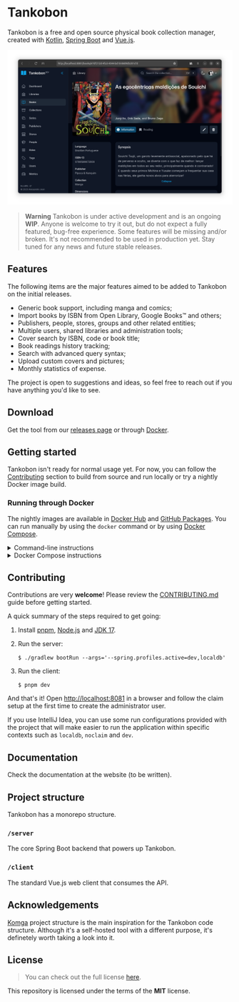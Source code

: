 # Tankobon

Tankobon is a free and open source physical book collection manager,
created with [Kotlin], [Spring Boot] and [Vue.js].

<p align="center">
  <picture style="width: 90%">
    <source media="(prefers-color-scheme: dark)" srcset="./.github/images/book-demo-img-dark.png">
    <source media="(prefers-color-scheme: light)" srcset="./.github/images/book-demo-img-light.png">
    <img alt="Screenshot of Tankobon" src="./.github/images/book-demo-img-dark.png">
  </picture>
</p>

> **Warning**
> Tankobon is under active development and is an ongoing **WIP**.
> Anyone is welcome to try it out, but do not expect a fully featured,
> bug-free experience. Some features will be missing and/or broken.
> It's not recommended to be used in production yet. Stay tuned
> for any news and future stable releases.

[Kotlin]: https://kotlinlang.org/
[Spring Boot]: https://spring.io/
[Vue.js]: https://vuejs.org/

## Features

The following items are the major features aimed to be added to
Tankobon on the initial releases.

- Generic book support, including manga and comics;
- Import books by ISBN from Open Library, Google Books™ and others;
- Publishers, people, stores, groups and other related entities;
- Multiple users, shared libraries and administration tools;
- Cover search by ISBN, code or book title;
- Book readings history tracking;
- Search with advanced query syntax;
- Upload custom covers and pictures;
- Monthly statistics of expense.

The project is open to suggestions and ideas, so feel free
to reach out if you have anything you'd like to see.

## Download

Get the tool from our [releases page] or through [Docker].

[releases page]: https://github.com/alessandrojean/tankobon
[Docker]: #running-through-docker

## Getting started

Tankobon isn't ready for normal usage yet. For now, you can follow the
[Contributing] section to build from source and run locally or try a
nightly Docker image build.

[Contributing]: #contributing

### Running through Docker

The nightly images are available in [Docker Hub] and [GitHub Packages].
You can run manually by using the `docker` command or by using [Docker Compose].

<details>
  <summary>Command-line instructions</summary>

  1. Pull the Docker image from GitHub Packages.

     ```console
     $ docker pull alessandrojean/tankobon:nightly
     ```

     If you want to use the image from [GitHub Packages], use the command below instead.

     ```console
     $ docker pull ghcr.io/alessandrojean/tankobon:nightly
     ```
  2. Start a Docker container in detached mode.

     ```
     $ docker run -d \
         -p 25565:8080 \
         -v /path/to/user_home/.tankobon:/root/.tankobon \
         alessandrojean/tankobon:nightly
     ```
  3. Open http://localhost:25565 on a browser and proceed with the claim setup
     to create the first administrator user.
</details>

<details>
  <summary>Docker Compose instructions</summary>

  Using a Docker Compose file such as the example provided below will
  allow you to change additional settings such as mapping volumes to
  have access to the database if needed.

  1. Create a `docker-compose.yml` file.

     ```yaml
     version: '3.9'
     services:
       tankobon:
         # To use the GitHub Packages image, use the line below instead.
         # image: ghcr.io/alessandrojean/tankobon:nightly
         image: alessandrojean/tankobon:nightly
         ports:
           # Tankobon will be available at port 25565.
           - '25565:8080'
         volumes:
           # The app files will be available outside the container.
           - /path/to/user_home/.tankobon:/root/.tankobon
     ```
  2. Start a Docker container in detached mode.

     ```console
     $ docker-compose up -d
     ```
  3. Open http://localhost:25565 on a browser and proceed with the claim setup
     to create the first administrator user.
</details>

[Docker Hub]: https://hub.docker.com/r/alessandrojean/tankobon
[GitHub Packages]: https://github.com/alessandrojean/tankobon/pkgs/container/tankobon
[Docker Compose]: https://docs.docker.com/compose/

## Contributing

Contributions are very **welcome**! Please review the [CONTRIBUTING.md]
guide before getting started.

A quick summary of the steps required to get going:

1. Install [pnpm], [Node.js] and [JDK 17].
2. Run the server:

   ```console
   $ ./gradlew bootRun --args='--spring.profiles.active=dev,localdb'
   ```
3. Run the client:

   ```console
   $ pnpm dev
   ```

And that's it! Open [http://localhost:8081](http://localhost:8081) in a browser
and follow the claim setup at the first time to create the administrator user.

If you use IntelliJ Idea, you can use some run configurations provided with
the project that will make easier to run the application within specific
contexts such as `localdb`, `noclaim` and `dev`.

[pnpm]: https://pnpm.io/
[Node.js]: https://nodejs.org/
[JDK 17]: https://openjdk.org/projects/jdk/17/
[CONTRIBUTING.md]: CONTRIBUTING.md

## Documentation

Check the documentation at the website (to be written).

## Project structure

Tankobon has a monorepo structure.

### `/server`

The core Spring Boot backend that powers up Tankobon.

### `/client`

The standard Vue.js web client that consumes the API.

## Acknowledgements

[Komga] project structure is the main inspiration for the Tankobon
code structure. Although it's a self-hosted tool with a different
purpose, it's definetely worth taking a look into it.

[Komga]: https://github.com/gotson/komga/

## License

> You can check out the full license [here](LICENSE).

This repository is licensed under the terms of the **MIT** license.

